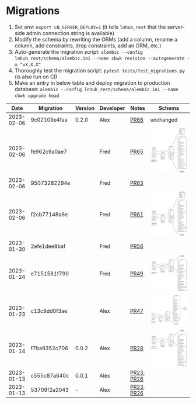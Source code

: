 # Migrations

1. Set env: `export LN_SERVER_DEPLOY=1` (it tells `lnhub_rest` that the server-side admin connection string is available)
2. Modify the schema by rewriting the ORMs (add a column, rename a column, add constraints, drop constraints, add an ORM, etc.)
3. Auto-generate the migration script: `alembic --config lnhub_rest/schema/alembic.ini --name cbwk revision --autogenerate -m "vX.X.X"`
4. Thoroughly test the migration script: `pytest tests/test_migrations.py` (is also run on CI)
5. Make an entry in below table and deploy migration to production database: `alembic --config lnhub_rest/schema/alembic.ini --name cbwk upgrade head`

| Date       | Migration    | Version | Developer | Notes                                                                                                            | Schema                                        |
| ---------- | ------------ | ------- | --------- | ---------------------------------------------------------------------------------------------------------------- | --------------------------------------------- |
| 2023-02-06 | 9c02109e4faa | 0.2.0   | Alex      | [PR66](https://github.com/laminlabs/lnhub-rest/pull/66)                                                          | unchanged                                     |
| 2023-02-06 | fe962c9a0ae7 |         | Fred      | [PR65](https://github.com/laminlabs/lnhub-rest/pull/65)                                                          | ![](./_schemas/lnhub-schema-fe962c9a0ae7.svg) |
| 2023-02-06 | 95073282294e |         | Fred      | [PR63](https://github.com/laminlabs/lnhub-rest/pull/63)                                                          |
| 2023-02-06 | f2cb77148a6e |         | Fred      | [PR61](https://github.com/laminlabs/lnhub-rest/pull/61)                                                          | ![](./_schemas/lnhub-schema-f2cb77148a6e.svg) |
| 2023-01-30 | 2efe1dee9baf |         | Fred      | [PR56](https://github.com/laminlabs/lnhub-rest/pull/56)                                                          |
| 2023-01-24 | e7151581f790 |         | Fred      | [PR49](https://github.com/laminlabs/lnhub-rest/pull/49)                                                          | ![](./_schemas/lnhub-schema-e7151581f790.svg) |
| 2023-01-23 | c13c9dd0f3ae |         | Alex      | [PR47](https://github.com/laminlabs/lnhub-rest/pull/47)                                                          | ![](./_schemas/lnhub-schema-c13c9dd0f3ae.svg) |
| 2023-01-14 | f7ba9352c706 | 0.0.2   | Alex      | [PR28](https://github.com/laminlabs/lnhub-rest/pull/28)                                                          | ![](./_schemas/lnhub-schema-f7ba9352c706.svg) |
| 2023-01-13 | c555c87a640c | 0.0.1   | Alex      | [PR23](https://github.com/laminlabs/lnhub-rest/pull/23), [PR26](https://github.com/laminlabs/lnhub-rest/pull/26) |
| 2023-01-13 | 53709f2a2043 | -       | Alex      | [PR23](https://github.com/laminlabs/lnhub-rest/pull/23), [PR26](https://github.com/laminlabs/lnhub-rest/pull/26) |
